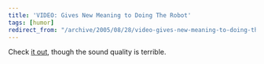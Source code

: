 ```yaml
---
title: 'VIDEO: Gives New Meaning to Doing The Robot'
tags: [humor]
redirect_from: "/archive/2005/08/28/video-gives-new-meaning-to-doing-the-robot.aspx/"
---
```


Check [it out](http://photomatt.net/dropbox/2004/02/sony_06.wmv), though
the sound quality is terrible.

